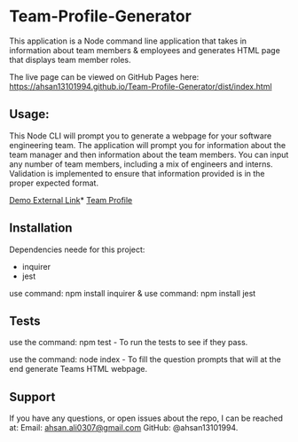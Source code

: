 # Team-Profile-Generator

This application is a Node command line application that takes in information about team members & employees and generates HTML page that displays team member roles.

The live page can be viewed on GitHub Pages here: https://ahsan13101994.github.io/Team-Profile-Generator/dist/index.html
 

## Usage: 

This Node CLI will prompt you to generate a webpage for your software engineering team. The application will prompt you for information about the team manager and then information about the team members. You can input any number of team members, including a mix of engineers and interns. Validation is implemented to ensure that information provided is in the proper expected format.

[Demo External Link](https://drive.google.com/file/d/1lFJkC3itTW2uyJl9CVw8-qdtkNu3Bl50/view)*
[Team Profile](./assets/team-profile-app.gif)


## Installation

Dependencies neede for this project:

- inquirer
- jest

use command: npm install inquirer & use command: npm install jest


## Tests

use the command: npm test - To run the tests to see if they pass.

use the command: node index - To fill the question prompts that will at the end generate Teams HTML webpage.

## Support

If you have any questions, or open issues about the repo, I can be reached at: Email: ahsan.ali0307@gmail.com GitHub: @ahsan13101994.


